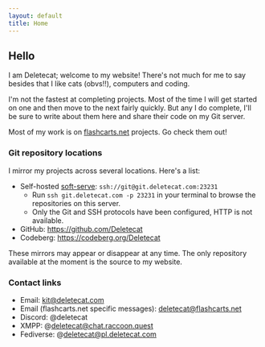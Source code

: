 ```yaml
---
layout: default
title: Home
---
```

## Hello

I am Deletecat; welcome to my website! There's not much for me to say besides that I like cats (obvs!!), computers and coding.

I'm not the fastest at completing projects. Most of the time I will get started on one and then move to the next fairly quickly. But any I do complete, I'll be sure to write about them here and share their code on my Git server.

Most of my work is on [flashcarts.net](https://github.com/flashcarts) projects. Go check them out!

### Git repository locations

I mirror my projects across several locations. Here's a list:

+ Self-hosted [soft-serve](https://github.com/charmbracelet/soft-serve): `ssh://git@git.deletecat.com:23231`
	+ Run `ssh git.deletecat.com -p 23231` in your terminal to browse the repositories on this server.
	+ Only the Git and SSH protocols have been configured, HTTP is not available.
+ GitHub: <https://github.com/Deletecat>
+ Codeberg: <https://codeberg.org/Deletecat>

These mirrors may appear or disappear at any time. The only repository available at the moment is the source to my website.

### Contact links
+ Email: [kit@deletecat.com](mailto:kit@deletecat.com)
+ Email (flashcarts.net specific messages): [deletecat@flashcarts.net](mailto:deletecat@flashcarts.net)
+ Discord: @deletecat
+ XMPP: @deletecat@chat.raccoon.quest
+ Fediverse: @deletecat@pl.deletecat.com 
